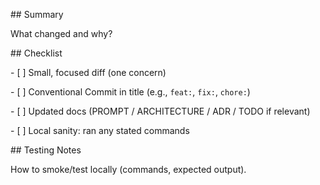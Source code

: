 \## Summary

What changed and why?



\## Checklist

\- \[ ] Small, focused diff (one concern)

\- \[ ] Conventional Commit in title (e.g., `feat:`, `fix:`, `chore:`)

\- \[ ] Updated docs (PROMPT / ARCHITECTURE / ADR / TODO if relevant)

\- \[ ] Local sanity: ran any stated commands



\## Testing Notes

How to smoke/test locally (commands, expected output).



